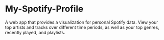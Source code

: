# My-Spotify-Profile
 A web app that provides a visualization for personal Spotify data. View your top artists and tracks over different time periods, as well as your top genres, recently played, and playlists.
